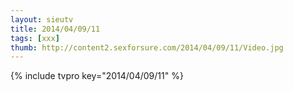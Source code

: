 ```yaml
--- 
layout: sieutv
title: 2014/04/09/11
tags: [xxx]
thumb: http://content2.sexforsure.com/2014/04/09/11/Video.jpg
---
```

{% include tvpro key="2014/04/09/11" %} 
